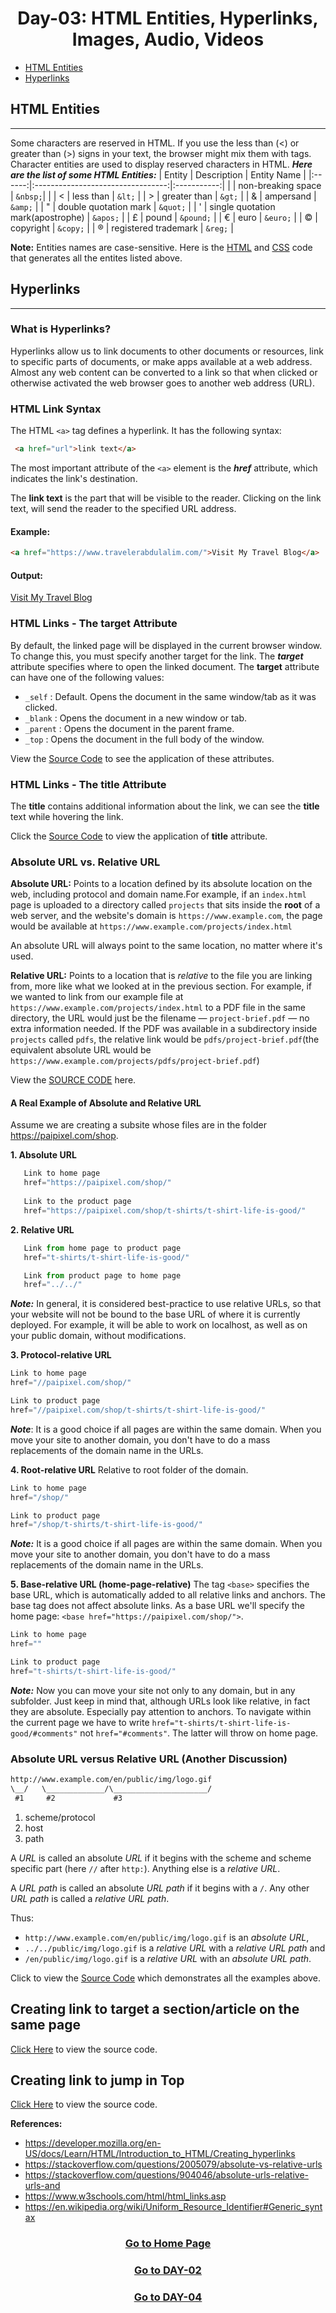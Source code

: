 <h1 align="center"> Day-03: HTML Entities, Hyperlinks, Images, Audio, Videos </h1>

  - [HTML Entities](#html-entities)
  - [Hyperlinks](#hyperlinks)
  
  

## HTML Entities
---
Some characters are reserved in HTML. If you use the less than (<) or greater than (>) signs in your text, the browser might mix them with tags.
Character entities are used to display reserved characters in HTML.
***Here are the list of some HTML Entities:***
| Entity |            Description            | Entity Name |
|:------:|:---------------------------------:|:-----------:|
|        |         non-breaking space        | `&nbsp;`|             | 
|    <   |             less than             |     `&lt;`    |
|    >   |            greater than           |     `&gt;`    |
|    &   |             ampersand             |    `&amp;`    |
|    "   |       double quotation mark       |    `&quot;`   |
|    '   | single quotation mark(apostrophe) |    `&apos;`   |
|    £   |               pound               |   `&pound;`   |
|    €   |                euro               |    `&euro;`   |
|    ©   |             copyright             |    `&copy;`   |
|    ®   |       registered trademark        |    `&reg;`    |

**Note:** Entities names are case-sensitive.
Here is the [HTML](table.html) and [CSS](table.css) code that generates all the entites listed above.


## Hyperlinks
---
### What is Hyperlinks?
Hyperlinks allow us to link documents to other documents or resources, link to specific parts of documents, or make apps available at a web address. Almost any web content can be converted to a link so that when clicked or otherwise activated the web browser goes to another web address (URL).

### HTML Link Syntax
The HTML `<a>` tag defines a hyperlink. It has the following syntax:
```html
 <a href="url">link text</a>
 ```
The most important attribute of the `<a>` element is the ***href*** attribute, which indicates the link's destination.

The **link text** is the part that will be visible to the reader. Clicking on the link text, will send the reader to the specified URL address.

#### Example:
```html
<a href="https://www.travelerabdulalim.com/">Visit My Travel Blog</a>
```
#### Output:
[Visit My Travel Blog](https://www.travelerabdulalim.com/)

### HTML Links - The target Attribute
By default, the linked page will be displayed in the current browser window. To change this, you must specify another target for the link.
The ***target*** attribute specifies where to open the linked document.
The **target** attribute can have one of the following values:

- `_self` : Default. Opens the document in the same window/tab as it was clicked.
- `_blank` : Opens the document in a new window or tab.
- `_parent` : Opens the document in the parent frame.
- `_top` : Opens the document in the full body of the window.

View the [Source Code](hyperlinks.html) to see the application of these attributes.

### HTML Links - The title Attribute
The **title** contains additional information about the link, we can see the **title** text while hovering the link.

Click the [Source Code](hyperlinks.html) to view the application of **title** attribute.


### Absolute URL vs. Relative URL

**Absolute URL:**
Points to a location defined by its absolute location on the web, including protocol and domain name.For example, if an `index.html` page is uploaded to a directory called `projects` that sits inside the **root** of a web server, and the website's domain is `https://www.example.com`, the page would be available at `https://www.example.com/projects/index.html`

An absolute URL will always point to the same location, no matter where it's used.

**Relative URL:**
Points to a location that is *relative* to the file you are linking from, more like what we looked at in the previous section. For example, if we wanted to link from our example file at `https://www.example.com/projects/index.html` to a PDF file in the same directory, the URL would just be the filename — `project-brief.pdf` — no extra information needed. If the PDF was available in a subdirectory inside `projects` called `pdfs`, the relative link would be `pdfs/project-brief.pdf`(the equivalent absolute URL would be `https://www.example.com/projects/pdfs/project-brief.pdf`)

View the [SOURCE CODE](/day-03-html-entities-links-images-audio-videos/hyperlinks.html) here.
#### A Real Example of Absolute and Relative URL

Assume we are creating a subsite whose files are in the folder https://paipixel.com/shop.

  **1. Absolute URL**
   ```javascript
      Link to home page
      href="https://paipixel.com/shop/"
    
      Link to the product page
      href="https://paipixel.com/shop/t-shirts/t-shirt-life-is-good/" 
   ```
  **2. Relative URL**
   ```javascript
      Link from home page to product page
      href="t-shirts/t-shirt-life-is-good/"

      Link from product page to home page
      href="../../"
   ```
   ***Note:*** In general, it is considered best-practice to use relative URLs, so that your website will not be bound to the base URL of where it is currently deployed. For example, it will be able to work on localhost, as well as on your public domain, without modifications.

  **3. Protocol-relative URL**
  ```javascript
  Link to home page
href="//paipixel.com/shop/"

Link to product page
href="//paipixel.com/shop/t-shirts/t-shirt-life-is-good/"
  ```
***Note***: It is a good choice if all pages are within the same domain. When you move your site to another domain, you don't have to do a mass replacements of the domain name in the URLs.

**4. Root-relative URL**
Relative to root folder of the domain.
```javascript
Link to home page
href="/shop/"

Link to product page
href="/shop/t-shirts/t-shirt-life-is-good/"
```
***Note:*** It is a good choice if all pages are within the same domain. When you move your site to another domain, you don't have to do a mass replacements of the domain name in the URLs.

**5.  Base-relative URL (home-page-relative)**
The tag `<base>` specifies the base URL, which is automatically added to all relative links and anchors. The base tag does not affect absolute links. As a base URL we'll specify the home page: `<base href="https://paipixel.com/shop/">`.

```javascript
Link to home page
href=""

Link to product page
href="t-shirts/t-shirt-life-is-good/"
```
***Note:*** Now you can move your site not only to any domain, but in any subfolder. Just keep in mind that, although URLs look like relative, in fact they are absolute. Especially pay attention to anchors. To navigate within the current page we have to write `href="t-shirts/t-shirt-life-is-good/#comments"` not `href="#comments"`. The latter will throw on home page.

### Absolute URL versus Relative URL (Another Discussion)

```html
http://www.example.com/en/public/img/logo.gif
\__/   \_____________/\_____________________/
 #1     #2             #3
```
1. scheme/protocol
2. host
3. path

A *URL* is called an absolute *URL* if it begins with the scheme and scheme specific part (here `//` after `http:`). Anything else is a *relative URL*.

A *URL path* is called an absolute *URL path* if it begins with a `/`. Any other *URL path* is called a *relative URL path*.

Thus:

- `http://www.example.com/en/public/img/logo.gif` is an  *absolute URL*,
- `../../public/img/logo.gif` is a *relative URL* with a *relative URL path* and
- `/en/public/img/logo.gif` is a *relative URL* with an *absolute URL path*.

Click to view the [Source Code](hyperlinks.html) which demonstrates all the examples above.


## Creating link to target a section/article on the same page

[Click Here](hyperlinks.html) to view the source code.

## Creating link to jump in Top

[Click Here](hyperlinks.html) to view the source code.

**References:**

- https://developer.mozilla.org/en-US/docs/Learn/HTML/Introduction_to_HTML/Creating_hyperlinks
- https://stackoverflow.com/questions/2005079/absolute-vs-relative-urls
- https://stackoverflow.com/questions/904046/absolute-urls-relative-urls-and
- https://www.w3schools.com/html/html_links.asp
- https://en.wikipedia.org/wiki/Uniform_Resource_Identifier#Generic_syntax
  

[<h3 align="center">Go to Home Page</h3>](../README.md) 

[<h3 align="center">Go to DAY-02</h3>](../day-02-html-tags/DAY02.md)

[<h3 align="center">Go to DAY-04</h3>](../day-04-list-tables-containers/DAY04.md)
